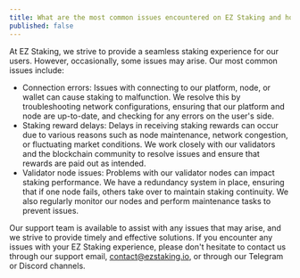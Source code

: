 ```yaml
---
title: What are the most common issues encountered on EZ Staking and how are they resolved?
published: false
---
```


At EZ Staking, we strive to provide a seamless staking experience for our users. However, occasionally, some issues may arise. Our most common issues include:

* Connection errors: Issues with connecting to our platform, node, or wallet can cause staking to malfunction. We resolve this by troubleshooting network configurations, ensuring that our platform and node are up-to-date, and checking for any errors on the user's side.
* Staking reward delays: Delays in receiving staking rewards can occur due to various reasons such as node maintenance, network congestion, or fluctuating market conditions. We work closely with our validators and the blockchain community to resolve issues and ensure that rewards are paid out as intended.
* Validator node issues: Problems with our validator nodes can impact staking performance. We have a redundancy system in place, ensuring that if one node fails, others take over to maintain staking continuity. We also regularly monitor our nodes and perform maintenance tasks to prevent issues.

Our support team is available to assist with any issues that may arise, and we strive to provide timely and effective solutions. If you encounter any issues with your EZ Staking experience, please don't hesitate to contact us through our support email, contact@ezstaking.io, or through our Telegram or Discord channels.
